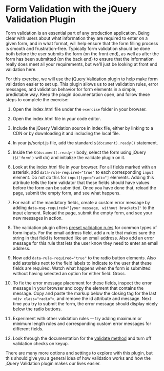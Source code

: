 # Form Validation with the jQuery Validation Plugin

Form validation is an essential part of any production application. Being clear with users about what information they are required to enter on a given form, and in what format, will help ensure that the form filling process is smooth and frustration-free. Typically form validation should be done both before the user submits the form (on the front end), as well as after the form has been submitted (on the back end) to ensure that the information really does meet all your requirements, but we'll just be looking at front end validation here.

For this exercise, we will use the [jQuery Validation](https://jqueryvalidation.org/) plugin to help make form validation easier to set up. This plugin allows us to set validation rules, error messages, and validation behavior for form elements in a simple, predictable way. Keep the plugin documentation open, and follow these steps to complete the exercise:

1. Open the index.html file under the `exercise` folder in your browser.

2. Open the index.html file in your code editor.

3. Include the jQuery Validation source in index file, either by linking to a CDN or by downloading it and including the local file.

4. In your js/script.js file, add the standard `$(document).ready()`	 statement.

5. Inside the `$(document).ready()` body, select the form using jQuery (`$('form')` will do) and initialize the validate plugin on it.

6. Look at the index.html file in your browser. For all fields marked with an asterisk, add `data-rule-required="true"` to each corresponding `input` element. Do not do this for `input[type="radio"]` elements. Adding this attribute tells the form validator that these fields should have values before the form can be submitted. Once you have done that, reload the page, submit the empty form, and see what happens. 

7. For each of the mandatory fields, create a custom error message by adding `data-msg-required="[your message, without brackets]"` to the input element. Reload the page, submit the empty form, and see your new messages in action.

8. The validation plugin offers [preset validation rules](https://jqueryvalidation.org/documentation/#link-list-of-built-in-validation-methods) for common types of form inputs. For the email address field, add a rule that makes sure the string in that field is formatted like an email address. Also add an error message for this rule that lets the user know they need to enter an email address.

9. Now add `data-rule-required="true"` to the radio button elements. Also add asterisks next to the field labels to indicate to the user that these fields are required. Watch what happens when the form is submitted without having selected an option for either field. Gross.

10. To fix the error message placement for these fields, inspect the error message in your browser and copy the element that contains the message. Copy and paste the markup below the closing tag for the last `<div class="radio">`, and remove the id attribute and message. Next time you try to submit the form, the error message should display nicely below the radio buttons.

11. Experiment with other validation rules -- try adding maximum or minimum length rules and corresponding custom error messages for different fields.

12. Look through the documentation for the [validate method](https://jqueryvalidation.org/validate/) and turn off validation checks on keyup.


There are many more options and settings to explore with this plugin, but this should give you a general idea of how validation works and how the jQuery Validation plugin makes our lives easier.
